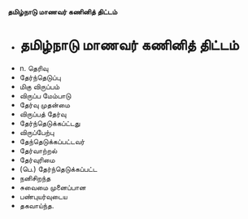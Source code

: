 **தமிழ்நாடு மாணவர் கணினித் திட்டம்**
- # தமிழ்நாடு மாணவர் கணினித் திட்டம்
- n. தெரிவு
- தேர்ந்தெடுப்பு
- மிகு விருப்பம்
- விருப்ப மேம்பாடு
- தேர்வு முதன்மை
- விருப்பத் தேர்வு
- தேர்ந்தெடுக்கப்ட்டது
- விருப்பேற்பு
- தேந்தெடுக்கப்பட்டவர்
- தேர்வாற்றல்
- தேர்வுரிமை
- (பெ.) தேர்ந்தெடுக்கப்பட்ட
- நனிசிறந்த
- சுவைமை முனைப்பான
- பண்புயர்வுடைய
- தகவாய்ந்த.


